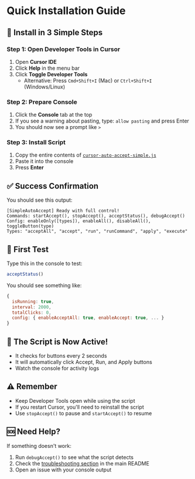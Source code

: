 # Quick Installation Guide

## 🚀 Install in 3 Simple Steps

### Step 1: Open Developer Tools in Cursor
1. Open **Cursor IDE**
2. Click **Help** in the menu bar
3. Click **Toggle Developer Tools**
   - Alternative: Press `Cmd+Shift+I` (Mac) or `Ctrl+Shift+I` (Windows/Linux)

### Step 2: Prepare Console
1. Click the **Console** tab at the top
2. If you see a warning about pasting, type: `allow pasting` and press Enter
3. You should now see a prompt like `>`

### Step 3: Install Script
1. Copy the entire contents of [`cursor-auto-accept-simple.js`](cursor-auto-accept-simple.js)
2. Paste it into the console
3. Press **Enter**

## ✅ Success Confirmation

You should see this output:
```
[SimpleAutoAccept] Ready with full control!
Commands: startAccept(), stopAccept(), acceptStatus(), debugAccept()
Config: enableOnly([types]), enableAll(), disableAll(), toggleButton(type)
Types: "acceptAll", "accept", "run", "runCommand", "apply", "execute"
```

## 🎯 First Test

Type this in the console to test:
```javascript
acceptStatus()
```

You should see something like:
```javascript
{
  isRunning: true,
  interval: 2000,
  totalClicks: 0,
  config: { enableAcceptAll: true, enableAccept: true, ... }
}
```

## 🔄 The Script is Now Active!

- It checks for buttons every 2 seconds
- It will automatically click Accept, Run, and Apply buttons
- Watch the console for activity logs

## ⚠️ Remember

- Keep Developer Tools open while using the script
- If you restart Cursor, you'll need to reinstall the script
- Use `stopAccept()` to pause and `startAccept()` to resume

## 🆘 Need Help?

If something doesn't work:
1. Run `debugAccept()` to see what the script detects
2. Check the [troubleshooting section](README.md#-troubleshooting) in the main README
3. Open an issue with your console output 